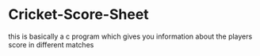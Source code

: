 # Cricket-Score-Sheet
this is basically a c program which gives you information about the players score in different matches
